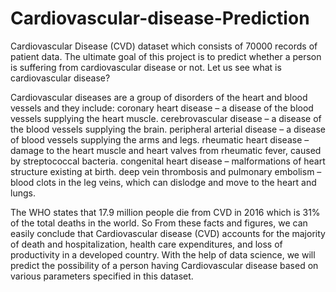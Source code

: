 # Cardiovascular-disease-Prediction
Cardiovascular Disease (CVD) dataset which consists of 70000 records of patient data. The ultimate goal of this project is to predict whether a person is suffering from cardiovascular disease or not. Let us see what is cardiovascular disease?

Cardiovascular diseases are a group of disorders of the heart and blood vessels and they include:
coronary heart disease – a disease of the blood vessels supplying the heart muscle.
cerebrovascular disease – a disease of the blood vessels supplying the brain.
peripheral arterial disease – a disease of blood vessels supplying the arms and legs.
rheumatic heart disease – damage to the heart muscle and heart valves from rheumatic fever, caused by streptococcal bacteria.
congenital heart disease – malformations of heart structure existing at birth.
deep vein thrombosis and pulmonary embolism – blood clots in the leg veins, which can dislodge and move to the heart and lungs.

The WHO states that 17.9 million people die from CVD in 2016 which is 31% of the total deaths in the world. So From these facts and figures, we can easily conclude that Cardiovascular disease (CVD) accounts for the majority of death and hospitalization, health care expenditures, and loss of productivity in a developed country. With the help of data science, we will predict the possibility of a person having Cardiovascular disease based on various parameters specified in this dataset.
